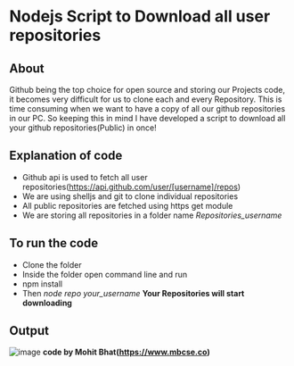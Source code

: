 # Nodejs Script to Download all user repositories

## About 
Github being the top choice for open source and storing our Projects code, it becomes very difficult for us to clone each and every Repository. This is time consuming when we want to have a copy of all our github repositories in our PC. So keeping this in mind I have developed a script to download all your github repositories(Public) in once!

## Explanation of code
- Github api is used to fetch all user repositories(https://api.github.com/user/[username]/repos)
- We are using shelljs and git to clone individual repositories
- All public repositories are fetched using https get module
- We are storing all repositories in a folder name *Repositories_username*

## To run the code
- Clone the folder
- Inside the folder open command line and run
- npm install
- Then *node repo your_username*
**Your Repositories will start downloading**

## Output 
![image](https://github.com/mbcse/Rotten-Scripts/blob/download_repositories/Download_All_Repos/repo_output.png)
**code by Mohit Bhat(https://www.mbcse.co)**
